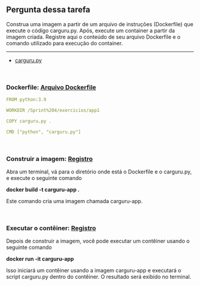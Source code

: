 ## Pergunta dessa tarefa
Construa uma imagem a partir de um arquivo de instruções (Dockerfile) que execute o código carguru.py. Após, execute um container a partir da imagem criada.
Registre aqui o conteúdo de seu arquivo Dockerfile e o comando utilizado para execução do container.

---

- [carguru.py](app1/carguru.py)

<br>

### Dockerfile: [Arquivo Dockerfile](app1/Dockerfile)

``` Yaml
FROM python:3.9

WORKDIR /Sprint%204/exercicios/app1

COPY carguru.py .

CMD ["python", "carguru.py"]
```
<br>

### Construir a imagem: [Registro](docker-build-carguru.png)

Abra um terminal, vá para o diretório onde está o Dockerfile e o carguru.py, e execute o seguinte comando

**docker build -t carguru-app .** 

Este comando cria uma imagem chamada carguru-app.

<br>

### Executar o contêiner: [Registro](docker-run-carguru.png)

Depois de construir a imagem, você pode executar um contêiner usando o seguinte comando

**docker run -it carguru-app**

Isso iniciará um contêiner usando a imagem carguru-app e executará o script carguru.py dentro do contêiner. O resultado será exibido no terminal.
